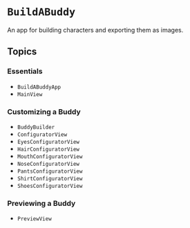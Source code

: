 # ``BuildABuddy``

An app for building characters and exporting them as images.

## Topics

### Essentials

- ``BuildABuddyApp``
- ``MainView``

### Customizing a Buddy

- ``BuddyBuilder``
- ``ConfiguratorView``
- ``EyesConfiguratorView``
- ``HairConfiguratorView``
- ``MouthConfiguratorView``
- ``NoseConfiguratorView``
- ``PantsConfiguratorView``
- ``ShirtConfiguratorView``
- ``ShoesConfiguratorView``

### Previewing a Buddy

- ``PreviewView``

